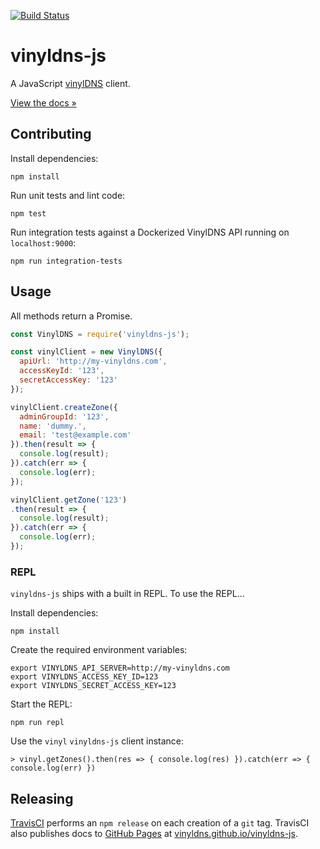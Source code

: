 [![Build Status](https://travis-ci.org/vinyldns/vinyldns-js.svg?branch=master)](https://travis-ci.org/vinyldns/vinyldns-js)

# vinyldns-js

A JavaScript [vinylDNS](https://vinyldns.io) client.

[View the docs &raquo;](http://vinyldns.github.io/vinyldns-js)

## Contributing

Install dependencies:

```
npm install
```

Run unit tests and lint code:

```
npm test
```

Run integration tests against a Dockerized VinylDNS API running on `localhost:9000`:

```
npm run integration-tests
```

## Usage

All methods return a Promise.

```javascript
const VinylDNS = require('vinyldns-js');

const vinylClient = new VinylDNS({
  apiUrl: 'http://my-vinyldns.com',
  accessKeyId: '123',
  secretAccessKey: '123'
});

vinylClient.createZone({
  adminGroupId: '123',
  name: 'dummy.',
  email: 'test@example.com'
}).then(result => {
  console.log(result);
}).catch(err => {
  console.log(err);
});

vinylClient.getZone('123')
.then(result => {
  console.log(result);
}).catch(err => {
  console.log(err);
});
```

### REPL

`vinyldns-js` ships with a built in REPL. To use the REPL...

Install dependencies:

```
npm install
```

Create the required environment variables:

```
export VINYLDNS_API_SERVER=http://my-vinyldns.com
export VINYLDNS_ACCESS_KEY_ID=123
export VINYLDNS_SECRET_ACCESS_KEY=123
```

Start the REPL:

```
npm run repl
```

Use the `vinyl` `vinyldns-js` client instance:

```
> vinyl.getZones().then(res => { console.log(res) }).catch(err => { console.log(err) })
```

## Releasing

[TravisCI](https://travis-ci.org/vinyldns/vinyldns-js) performs an `npm release` on each creation of a `git` tag. TravisCI also publishes docs to [GitHub Pages](https://docs.travis-ci.com/user/deployment/pages/) at [vinyldns.github.io/vinyldns-js](https://vinyldns.github.io/vinyldns-js).
